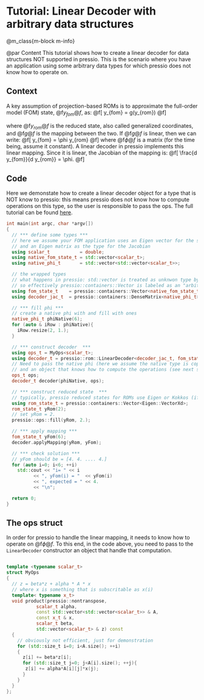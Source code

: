 
# Tutorial: Linear Decoder with arbitrary data structures

@m_class{m-block m-info}

@par Content
This tutorial shows how to create a linear decoder for
data structures NOT supported in pressio. This is the scenario
where you have an application using some arbitrary data types
for which pressio does not know how to operate on.


## Context
A key assumption of projection-based ROMs
is to approximate the full-order
model (FOM) state, @f$y_{fom}@f$, as:
@f[
y_{fom} = g(y_{rom})
@f]

where @f$y_{rom}@f$ is the reduced state, also called
generalized coordinates, and @f$g@f$ is the mapping between the two.
If @f$g@f$ is linear, then we can write:
@f[
y_{fom} = \phi y_{rom}
@f]
where @f$\phi@f$ is a matrix (for the time being, assume it constant).
A linear decoder in pressio implements this linear mapping.
Since it is linear, the Jacobian of the mapping is:
@f[
\frac{d y_{fom}}{d y_{rom}} = \phi.
@f]

## Code
Here we demonstate how to create a linear decoder object for a type that
is NOT know to pressio: this means pressio does not know how to compute
operations on this type, so the user is responsible to pass the ops.
The full tutorial can be found [here](https://github.com/Pressio/pressio-tutorials/blob/master/tutorials/tutorial5.cc).

```cpp
int main(int argc, char *argv[])
{
  // *** define some types ***
  // here we assume your FOM application uses an Eigen vector for the state
  // and an Eigen matrix as the type for the Jacobian
  using scalar_t	       = double;
  using native_fom_state_t = std::vector<scalar_t>;
  using native_phi_t	   = std::vector<std::vector<scalar_t>>;

  // the wrapped types
  // what happens in pressio: std::vector is treated as unknwon type by pressio
  // so effectively pressio::containers::Vector is labeled as an "arbitrary" type
  using fom_state_t	   = pressio::containers::Vector<native_fom_state_t>;
  using decoder_jac_t  = pressio::containers::DenseMatrix<native_phi_t>;

  // *** fill phi ***
  // create a native phi with and fill with ones
  native_phi_t phiNative(6);
  for (auto & iRow : phiNative){
    iRow.resize(2, 1.);
  }

  // *** construct decoder  ***
  using ops_t = MyOps<scalar_t>;
  using decoder_t = pressio::rom::LinearDecoder<decoder_jac_t, fom_state_t, ops_t>;
  // Need to pass the native phi (here we assume the native type is copy-constructible)
  // and an object that knows how to compute the operations (see next section)
  ops_t ops;
  decoder_t decoder(phiNative, ops);

  // *** construct reduced state  ***
  // typically, pressio reduced states for ROMs use Eigen or Kokkos (if enabled)
  using rom_state_t = pressio::containers::Vector<Eigen::VectorXd>;
  rom_state_t yRom(2);
  // set yRom = 2.
  pressio::ops::fill(yRom, 2.);

  // *** apply mapping ***
  fom_state_t yFom(6);
  decoder.applyMapping(yRom, yFom);

  // *** check solution ***
  // yFom should be = [4. 4. .... 4.]
  for (auto i=0; i<6; ++i)
    std::cout << "i= " << i
	      << ", yFom(i) = "  << yFom(i)
	      << ", expected = " << 4.
	      << "\n";

  return 0;
}
```

## The ops struct
In order for pressio to handle the linear mapping, it needs to know
how to operate on @f$\phi@f$. To this end, in the code above,
you need to pass to the `LinearDecoder` constructor an object that
handle that computation.
```cpp

template <typename scalar_t>
struct MyOps
{
  // z = beta*z + alpha * A * x
  // where x is something that is subscritable as x(i)
  template< typename x_t>
  void product(pressio::nontranspose,
	       scalar_t alpha,
	       const std::vector<std::vector<scalar_t>> & A,
	       const x_t & x,
	       scalar_t beta,
	       std::vector<scalar_t> & z) const
  {
    // obviously not efficient, just for demonstration
    for (std::size_t i=0; i<A.size(); ++i)
    {
      z[i] += beta*z[i];
      for (std::size_t j=0; j<A[i].size(); ++j){
	   z[i] += alpha*A[i][j]*x(j);
      }
    }
  }
};
```
